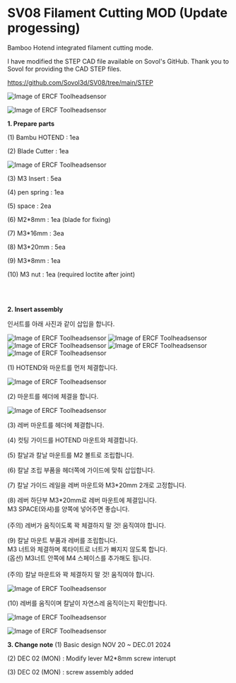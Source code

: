 # SV08 Filament Cutting MOD (Update progessing)

Bamboo Hotend integrated filament cutting mode.

I have modified the STEP CAD file available on Sovol's GitHub.
Thank you to Sovol for providing the CAD STEP files.

https://github.com/Sovol3d/SV08/tree/main/STEP








![Image of ERCF Toolheadsensor](https://github.com/pure100kim/SV08-Filamnet_Cutting_mod/blob/main/Photos/SV08_cutting_mod_hotend1.png)

![Image of ERCF Toolheadsensor](https://github.com/pure100kim/SV08-Filamnet_Cutting_mod/blob/main/Photos/SV08_cutting_mod_hotend.png)




**1. Prepare parts**

(1) Bambu HOTEND : 1ea

(2) Blade Cutter : 1ea

![Image of ERCF Toolheadsensor](https://github.com/pure100kim/SV08-Filamnet_Cutting_mod/blob/main/Photos/blade.png)


(3) M3 Insert : 5ea

(4) pen spring : 1ea

(5) space : 2ea

(6) M2*8mm : 1ea  (blade for fixing)

(7) M3*16mm : 3ea

(8) M3*20mm : 5ea

(9) M3*8mm : 1ea

(10) M3 nut : 1ea (required loctite after joint)





<br>
<br>


**2. Insert assembly**

인서트를 아래 사진과 같이 삽입을 합니다.

![Image of ERCF Toolheadsensor](https://github.com/pure100kim/SV08-Filamnet_Cutting_mod/blob/main/Photos/SV08_M3%20insert1.png)
![Image of ERCF Toolheadsensor](https://github.com/pure100kim/SV08-Filamnet_Cutting_mod/blob/main/Photos/SV08_M3%20insert2.png)
![Image of ERCF Toolheadsensor](https://github.com/pure100kim/SV08-Filamnet_Cutting_mod/blob/main/Photos/SV08_M3%20insert3.png)
![Image of ERCF Toolheadsensor](https://github.com/pure100kim/SV08-Filamnet_Cutting_mod/blob/main/Photos/SV08_M3%20insert4.png)
![Image of ERCF Toolheadsensor](https://github.com/pure100kim/SV08-Filamnet_Cutting_mod/blob/main/Photos/SV08_M3%20insert5.png)


(1) HOTEND와 마운트를 먼저 체결합니다.

![Image of ERCF Toolheadsensor](https://github.com/pure100kim/SV08_Filament_Cutting_mod/blob/main/Photos/hotend_screw01.png)


(2) 마운트를 헤더에 체결을 합니다.

![Image of ERCF Toolheadsensor](https://github.com/pure100kim/SV08_Filament_Cutting_mod/blob/main/Photos/hotend_screw02.png)


(3) 레버 마운트를 헤더에 체결합니다.

(4) 컷팅 가이드를 HOTEND 마운트와 체결합니다.


(5) 칼날과 칼날 마운트를 M2 볼트로 조립합니다.

(6) 칼날 조립 부품을 헤더쪽에 가이드에 맞춰 삽입합니다.

(7) 칼날 가이드 레일을 레버 마운트와 M3*20mm 2개로 고정합니다.

(8) 레버 하단부 M3*20mm로 레버 마운트에 체결입니다.<br>
    M3 SPACE(와셔)를 양쪽에 넣어주면 좋습니다.<br>    
    (주의) 레버가 움직이도록 꽉 체결하지 말 것! 움직여야 합니다.<br>

(9) 칼날 마운트 부품과 레버를 조립합니다. <br>
    M3 너트와 체결하며 록타이트로 너트가 빠지지 않도록 합니다.<br>
    (옵션) M3너트 안쪽에  M4 스페이스를 추가해도 됩니다.<br>    
    (주의) 칼날 마운트와 꽉 체결하지 말 것! 움직여야 합니다.<br>
    
![Image of ERCF Toolheadsensor](https://github.com/pure100kim/SV08_Filament_Cutting_mod/blob/main/Photos/hotend_screw03.png)


(10) 레버를 움직이며 칼날이 자연스레 움직이는지 확인합니다.

![Image of ERCF Toolheadsensor](https://github.com/pure100kim/SV08_Filament_Cutting_mod/blob/main/Photos/lever_screw01.png)


![Image of ERCF Toolheadsensor](https://github.com/pure100kim/SV08_Filament_Cutting_mod/blob/main/Photos/hotend_cutting_lever_assembly.png)






**3. Change note**
(1) Basic design NOV 20 ~ DEC.01 2024

(2) DEC 02 (MON) : Modify lever M2*8mm screw interupt 

(3) DEC 02 (MON) : screw assembly added




